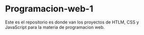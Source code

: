 # Programacion-web-1
Este es el repositorio es donde van los proyectos de HTLM, CSS y JavaScript para la materia de programacion web.
